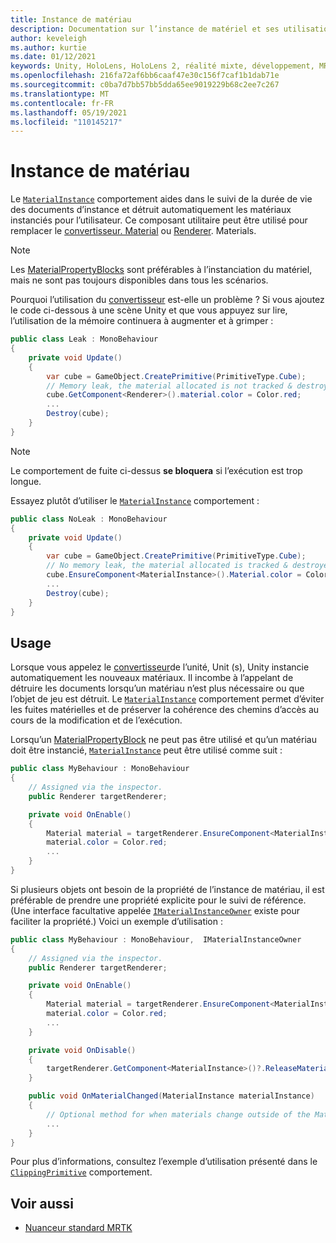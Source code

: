 ```yaml
---
title: Instance de matériau
description: Documentation sur l’instance de matériel et ses utilisations dans MRTK
author: keveleigh
ms.author: kurtie
ms.date: 01/12/2021
keywords: Unity, HoloLens, HoloLens 2, réalité mixte, développement, MRTK, MaterialInstance,
ms.openlocfilehash: 216fa72af6bb6caaf47e30c156f7caf1b1dab71e
ms.sourcegitcommit: c0ba7d7bb57bb5dda65ee9019229b68c2ee7c267
ms.translationtype: MT
ms.contentlocale: fr-FR
ms.lasthandoff: 05/19/2021
ms.locfileid: "110145217"
---
```

# <a name="material-instance"></a>Instance de matériau

Le [`MaterialInstance`](xref:Microsoft.MixedReality.Toolkit.Rendering.MaterialInstance) comportement aides dans le suivi de la durée de vie des documents d’instance et détruit automatiquement les matériaux instanciés pour l’utilisateur. Ce composant utilitaire peut être utilisé pour remplacer le [convertisseur. Material](https://docs.unity3d.com/ScriptReference/Renderer-material.html) ou [Renderer](https://docs.unity3d.com/ScriptReference/Renderer-materials.html). Materials.

> [!NOTE]
> Les [MaterialPropertyBlocks](https://docs.unity3d.com/ScriptReference/MaterialPropertyBlock.html) sont préférables à l’instanciation du matériel, mais ne sont pas toujours disponibles dans tous les scénarios.

Pourquoi l’utilisation du [convertisseur](https://docs.unity3d.com/ScriptReference/Renderer-material.html) est-elle un problème ? Si vous ajoutez le code ci-dessous à une scène Unity et que vous appuyez sur lire, l’utilisation de la mémoire continuera à augmenter et à grimper :

```c#
public class Leak : MonoBehaviour
{
    private void Update()
    {
        var cube = GameObject.CreatePrimitive(PrimitiveType.Cube);
        // Memory leak, the material allocated is not tracked & destroyed.
        cube.GetComponent<Renderer>().material.color = Color.red;
        ...
        Destroy(cube);
    }
}
```

> [!NOTE]
> Le comportement de fuite ci-dessus **se bloquera** si l’exécution est trop longue.

Essayez plutôt d’utiliser le [`MaterialInstance`](xref:Microsoft.MixedReality.Toolkit.Rendering.MaterialInstance) comportement :

```c#
public class NoLeak : MonoBehaviour
{
    private void Update()
    {
        var cube = GameObject.CreatePrimitive(PrimitiveType.Cube);
        // No memory leak, the material allocated is tracked & destroyed by MaterialInstance.
        cube.EnsureComponent<MaterialInstance>().Material.color = Color.red;
        ...
        Destroy(cube);
    }
}
```

## <a name="usage"></a>Usage

Lorsque vous appelez le [convertisseur](https://docs.unity3d.com/ScriptReference/Renderer-material.html)de l’unité, Unit (s), Unity instancie automatiquement les nouveaux matériaux. Il incombe à l’appelant de détruire les documents lorsqu’un matériau n’est plus nécessaire ou que l’objet de jeu est détruit. Le [`MaterialInstance`](xref:Microsoft.MixedReality.Toolkit.Rendering.MaterialInstance) comportement permet d’éviter les fuites matérielles et de préserver la cohérence des chemins d’accès au cours de la modification et de l’exécution.

Lorsqu’un [MaterialPropertyBlock](https://docs.unity3d.com/ScriptReference/MaterialPropertyBlock.html) ne peut pas être utilisé et qu’un matériau doit être instancié, [`MaterialInstance`](xref:Microsoft.MixedReality.Toolkit.Rendering.MaterialInstance) peut être utilisé comme suit :

```c#
public class MyBehaviour : MonoBehaviour
{
    // Assigned via the inspector.
    public Renderer targetRenderer;

    private void OnEnable()
    {
        Material material = targetRenderer.EnsureComponent<MaterialInstance>().Material;
        material.color = Color.red;
        ...
    }
}
```

Si plusieurs objets ont besoin de la propriété de l’instance de matériau, il est préférable de prendre une propriété explicite pour le suivi de référence. (Une interface facultative appelée [`IMaterialInstanceOwner`](xref:Microsoft.MixedReality.Toolkit.Rendering.IMaterialInstanceOwner) existe pour faciliter la propriété.) Voici un exemple d’utilisation :

```c#
public class MyBehaviour : MonoBehaviour,  IMaterialInstanceOwner
{
    // Assigned via the inspector.
    public Renderer targetRenderer;

    private void OnEnable()
    {
        Material material = targetRenderer.EnsureComponent<MaterialInstance>().AcquireMaterial(this);
        material.color = Color.red;
        ...
    }

    private void OnDisable()
    {
        targetRenderer.GetComponent<MaterialInstance>()?.ReleaseMaterial(this)
    }

    public void OnMaterialChanged(MaterialInstance materialInstance)
    {
        // Optional method for when materials change outside of the MaterialInstance.
        ...
    }
}
```

Pour plus d’informations, consultez l’exemple d’utilisation présenté dans le [`ClippingPrimitive`](xref:Microsoft.MixedReality.Toolkit.Utilities.ClippingPrimitive) comportement.

## <a name="see-also"></a>Voir aussi

* [Nuanceur standard MRTK](mrtk-standard-shader.md)
